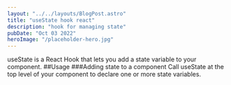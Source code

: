 ```yaml
---
layout: "../../layouts/BlogPost.astro"
title: "useState hook react"
description: "hook for managing state"
pubDate: "Oct 03 2022"
heroImage: "/placeholder-hero.jpg"
---
```


useState is a React Hook that lets you add a state variable to your component.
##Usage
###Adding state to a component
Call useState at the top level of your component to declare one or more state variables.
